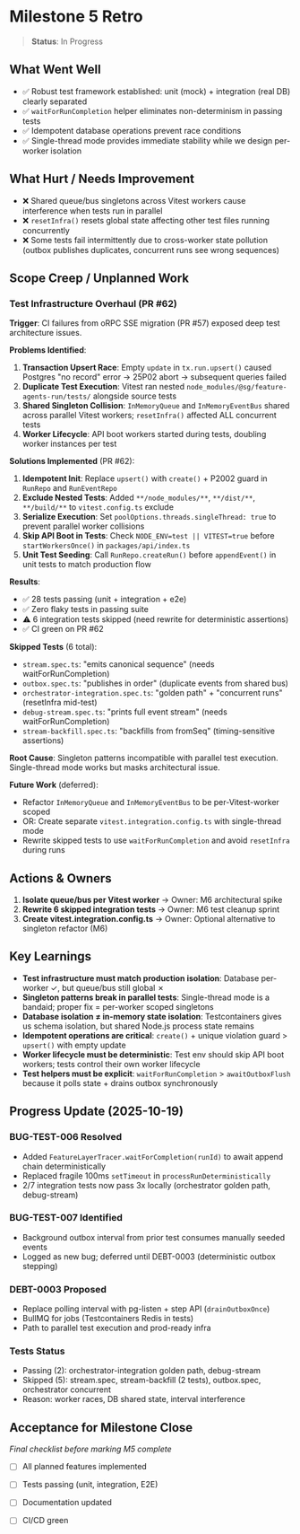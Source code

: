 # Milestone 5 Retro

> **Status**: In Progress

## What Went Well
- ✅ Robust test framework established: unit (mock) + integration (real DB) clearly separated
- ✅ `waitForRunCompletion` helper eliminates non-determinism in passing tests
- ✅ Idempotent database operations prevent race conditions
- ✅ Single-thread mode provides immediate stability while we design per-worker isolation

## What Hurt / Needs Improvement
- ❌ Shared queue/bus singletons across Vitest workers cause interference when tests run in parallel
- ❌ `resetInfra()` resets global state affecting other test files running concurrently
- ❌ Some tests fail intermittently due to cross-worker state pollution (outbox publishes duplicates, concurrent runs see wrong sequences)

## Scope Creep / Unplanned Work

### Test Infrastructure Overhaul (PR #62)
**Trigger**: CI failures from oRPC SSE migration (PR #57) exposed deep test architecture issues.

**Problems Identified**:
1. **Transaction Upsert Race**: Empty `update` in `tx.run.upsert()` caused Postgres "no record" error → 25P02 abort → subsequent queries failed
2. **Duplicate Test Execution**: Vitest ran nested `node_modules/@sg/feature-agents-run/tests/` alongside source tests
3. **Shared Singleton Collision**: `InMemoryQueue` and `InMemoryEventBus` shared across parallel Vitest workers; `resetInfra()` affected ALL concurrent tests
4. **Worker Lifecycle**: API boot workers started during tests, doubling worker instances per test

**Solutions Implemented** (PR #62):
1. **Idempotent Init**: Replace `upsert()` with `create()` + P2002 guard in `RunRepo` and `RunEventRepo`
2. **Exclude Nested Tests**: Added `**/node_modules/**`, `**/dist/**`, `**/build/**` to `vitest.config.ts` exclude
3. **Serialize Execution**: Set `poolOptions.threads.singleThread: true` to prevent parallel worker collisions
4. **Skip API Boot in Tests**: Check `NODE_ENV=test || VITEST=true` before `startWorkersOnce()` in `packages/api/index.ts`
5. **Unit Test Seeding**: Call `RunRepo.createRun()` before `appendEvent()` in unit tests to match production flow

**Results**:
- ✅ 28 tests passing (unit + integration + e2e)
- ✅ Zero flaky tests in passing suite
- ⚠️  6 integration tests skipped (need rewrite for deterministic assertions)
- ✅ CI green on PR #62

**Skipped Tests** (6 total):
- `stream.spec.ts`: "emits canonical sequence" (needs waitForRunCompletion)
- `outbox.spec.ts`: "publishes in order" (duplicate events from shared bus)
- `orchestrator-integration.spec.ts`: "golden path" + "concurrent runs" (resetInfra mid-test)
- `debug-stream.spec.ts`: "prints full event stream" (needs waitForRunCompletion)
- `stream-backfill.spec.ts`: "backfills from fromSeq" (timing-sensitive assertions)

**Root Cause**: Singleton patterns incompatible with parallel test execution. Single-thread mode works but masks architectural issue.

**Future Work** (deferred):
- Refactor `InMemoryQueue` and `InMemoryEventBus` to be per-Vitest-worker scoped
- OR: Create separate `vitest.integration.config.ts` with single-thread mode
- Rewrite skipped tests to use `waitForRunCompletion` and avoid `resetInfra` during runs

## Actions & Owners
1. **Isolate queue/bus per Vitest worker** → Owner: M6 architectural spike
2. **Rewrite 6 skipped integration tests** → Owner: M6 test cleanup sprint
3. **Create vitest.integration.config.ts** → Owner: Optional alternative to singleton refactor (M6)

## Key Learnings
- **Test infrastructure must match production isolation**: Database per-worker ✓, but queue/bus still global ✗
- **Singleton patterns break in parallel tests**: Single-thread mode is a bandaid; proper fix = per-worker scoped singletons
- **Database isolation ≠ in-memory state isolation**: Testcontainers gives us schema isolation, but shared Node.js process state remains
- **Idempotent operations are critical**: `create()` + unique violation guard > `upsert()` with empty update
- **Worker lifecycle must be deterministic**: Test env should skip API boot workers; tests control their own worker lifecycle
- **Test helpers must be explicit**: `waitForRunCompletion` > `awaitOutboxFlush` because it polls state + drains outbox synchronously

## Progress Update (2025-10-19)

### BUG-TEST-006 Resolved
- Added `FeatureLayerTracer.waitForCompletion(runId)` to await append chain deterministically
- Replaced fragile 100ms `setTimeout` in `processRunDeterministically`
- 2/7 integration tests now pass 3x locally (orchestrator golden path, debug-stream)

### BUG-TEST-007 Identified
- Background outbox interval from prior test consumes manually seeded events
- Logged as new bug; deferred until DEBT-0003 (deterministic outbox stepping)

### DEBT-0003 Proposed
- Replace polling interval with pg-listen + step API (`drainOutboxOnce`)
- BullMQ for jobs (Testcontainers Redis in tests)
- Path to parallel test execution and prod-ready infra

### Tests Status
- Passing (2): orchestrator-integration golden path, debug-stream
- Skipped (5): stream.spec, stream-backfill (2 tests), outbox.spec, orchestrator concurrent
- Reason: worker races, DB shared state, interval interference

## Acceptance for Milestone Close
_Final checklist before marking M5 complete_
- [ ] All planned features implemented
- [ ] Tests passing (unit, integration, E2E)
- [ ] Documentation updated
- [ ] CI/CD green

